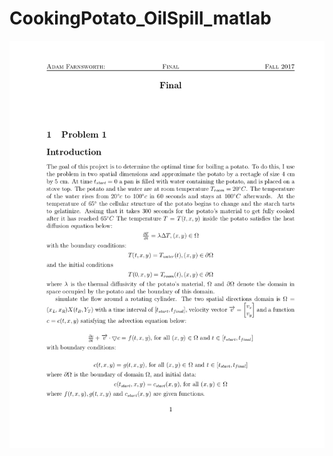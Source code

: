 # CookingPotato_OilSpill_matlab

![Image of Yaktocat](https://github.com/adamfarnsworth/CookingPotato_OilSpill_matlab/blob/master/FinalLatex/FinalLatex.jpg)
